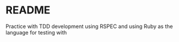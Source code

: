 # README

Practice with TDD development using RSPEC and using Ruby as the language for testing with
